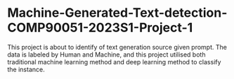 # Machine-Generated-Text-detection-COMP90051-2023S1-Project-1
This project is about to identify of text generation source given prompt. The data is labeled by Human and Machine, and this project utilised both traditional machine learning method and deep learning method to classify the instance.

